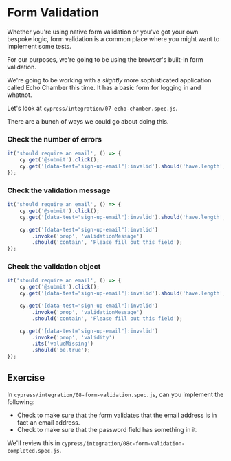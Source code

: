 # Form Validation

Whether you're using native form validation or you've got your own bespoke logic, form validation is a common place where you might want to implement some tests.

For our purposes, we're going to be using the browser's built-in form validation.

We're going to be working with a _slightly_ more sophisticated application called Echo Chamber this time. It has a basic form for logging in and whatnot.

Let's look at `cypress/integration/07-echo-chamber.spec.js`.

There are a bunch of ways we could go about doing this.

### Check the number of errors

```js
it('should require an email', () => {
	cy.get('@submit').click();
	cy.get('[data-test="sign-up-email"]:invalid').should('have.length', 1);
});
```

### Check the validation message

```js
it('should require an email', () => {
	cy.get('@submit').click();
	cy.get('[data-test="sign-up-email"]:invalid').should('have.length', 1);

	cy.get('[data-test="sign-up-email"]:invalid')
		.invoke('prop', 'validationMessage')
		.should('contain', 'Please fill out this field');
});
```

### Check the validation object

```js
it('should require an email', () => {
	cy.get('@submit').click();
	cy.get('[data-test="sign-up-email"]:invalid').should('have.length', 1);

	cy.get('[data-test="sign-up-email"]:invalid')
		.invoke('prop', 'validationMessage')
		.should('contain', 'Please fill out this field');

	cy.get('[data-test="sign-up-email"]:invalid')
		.invoke('prop', 'validity')
		.its('valueMissing')
		.should('be.true');
});
```

## Exercise

In `cypress/integration/08-form-validation.spec.js`, can you implement the following:

- Check to make sure that the form validates that the email address is in fact an email address.
- Check to make sure that the password field has something in it.

We'll review this in `cypress/integration/08c-form-validation-completed.spec.js`.
